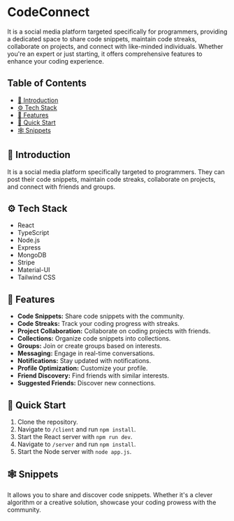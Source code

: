 # CodeConnect

It is a social media platform targeted specifically for programmers, providing a dedicated space to share code snippets, maintain code streaks, collaborate on projects, and connect with like-minded individuals. Whether you're an expert or just starting, it offers comprehensive features to enhance your coding experience.

## Table of Contents
- [🤖 Introduction](#-introduction)
- [⚙️ Tech Stack](#️-tech-stack)
- [🔋  Features](#-features)
- [🤸 Quick Start](#-quick-start)
- [🕸️ Snippets](#️-snippets)

## 🤖 Introduction

It is a social media platform specifically targeted to programmers. They can post their code snippets, maintain code streaks, collaborate on projects, and connect with friends and groups.

## ⚙️ Tech Stack

- React
- TypeScript
- Node.js
- Express
- MongoDB
- Stripe
- Material-UI
- Tailwind CSS

## 🔋 Features

- **Code Snippets:** Share code snippets with the community.
- **Code Streaks:** Track your coding progress with streaks.
- **Project Collaboration:** Collaborate on coding projects with friends.
- **Collections:** Organize code snippets into collections.
- **Groups:** Join or create groups based on interests.
- **Messaging:** Engage in real-time conversations.
- **Notifications:** Stay updated with notifications.
- **Profile Optimization:** Customize your profile.
- **Friend Discovery:** Find friends with similar interests.
- **Suggested Friends:** Discover new connections.

## 🤸 Quick Start

1. Clone the repository.
2. Navigate to `/client` and run `npm install`.
3. Start the React server with `npm run dev`.
4. Navigate to `/server` and run `npm install`.
5. Start the Node server with `node app.js`.

## 🕸️ Snippets

It allows you to share and discover code snippets. Whether it's a clever algorithm or a creative solution, showcase your coding prowess with the community.


